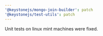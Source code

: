```yaml
---
'@keystonejs/mongo-join-builder': patch
'@keystonejs/test-utils': patch
---
```


Unit tests on linux mint machines were fixed.
